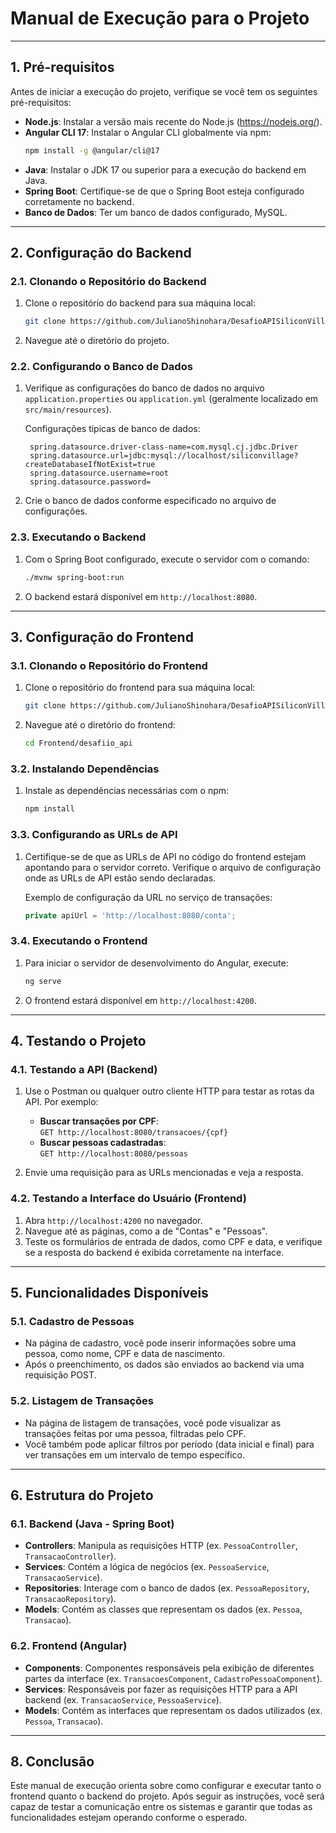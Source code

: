 
# Manual de Execução para o Projeto

---

## 1. Pré-requisitos

Antes de iniciar a execução do projeto, verifique se você tem os seguintes pré-requisitos:

- **Node.js**: Instalar a versão mais recente do Node.js (https://nodejs.org/).
- **Angular CLI 17**: Instalar o Angular CLI globalmente via npm:
  ```bash
  npm install -g @angular/cli@17
  ```
- **Java**: Instalar o JDK 17 ou superior para a execução do backend em Java.
- **Spring Boot**: Certifique-se de que o Spring Boot esteja configurado corretamente no backend.
- **Banco de Dados**: Ter um banco de dados configurado, MySQL.

---

## 2. Configuração do Backend

### 2.1. Clonando o Repositório do Backend

1. Clone o repositório do backend para sua máquina local:
   ```bash
   git clone https://github.com/JulianoShinohara/DesafioAPISiliconVillage.git
   ```

2. Navegue até o diretório do projeto.

### 2.2. Configurando o Banco de Dados

1. Verifique as configurações do banco de dados no arquivo `application.properties` ou `application.yml` (geralmente localizado em `src/main/resources`).

   Configurações típicas de banco de dados:
   ```properties
    spring.datasource.driver-class-name=com.mysql.cj.jdbc.Driver
    spring.datasource.url=jdbc:mysql://localhost/siliconvillage?createDatabaseIfNotExist=true
    spring.datasource.username=root
    spring.datasource.password=
   ```

2. Crie o banco de dados conforme especificado no arquivo de configurações.

### 2.3. Executando o Backend

1. Com o Spring Boot configurado, execute o servidor com o comando:
   ```bash
   ./mvnw spring-boot:run
   ```

2. O backend estará disponível em `http://localhost:8080`.

---

## 3. Configuração do Frontend

### 3.1. Clonando o Repositório do Frontend

1. Clone o repositório do frontend para sua máquina local:
   ```bash
   git clone https://github.com/JulianoShinohara/DesafioAPISiliconVillage.git
   ```

2. Navegue até o diretório do frontend:
   ```bash
   cd Frontend/desafiio_api
   ```

### 3.2. Instalando Dependências

1. Instale as dependências necessárias com o npm:
   ```bash
   npm install
   ```

### 3.3. Configurando as URLs de API

1. Certifique-se de que as URLs de API no código do frontend estejam apontando para o servidor correto. Verifique o arquivo de configuração onde as URLs de API estão sendo declaradas.

   Exemplo de configuração da URL no serviço de transações:
   ```typescript
   private apiUrl = 'http://localhost:8080/conta';
   ```

### 3.4. Executando o Frontend

1. Para iniciar o servidor de desenvolvimento do Angular, execute:
   ```bash
   ng serve
   ```

2. O frontend estará disponível em `http://localhost:4200`.

---

## 4. Testando o Projeto

### 4.1. Testando a API (Backend)

1. Use o Postman ou qualquer outro cliente HTTP para testar as rotas da API. Por exemplo:
   - **Buscar transações por CPF**:  
     `GET http://localhost:8080/transacoes/{cpf}`
   - **Buscar pessoas cadastradas**:  
     `GET http://localhost:8080/pessoas`

2. Envie uma requisição para as URLs mencionadas e veja a resposta.

### 4.2. Testando a Interface do Usuário (Frontend)

1. Abra `http://localhost:4200` no navegador.
2. Navegue até as páginas, como a de "Contas" e "Pessoas".
3. Teste os formulários de entrada de dados, como CPF e data, e verifique se a resposta do backend é exibida corretamente na interface.

---

## 5. Funcionalidades Disponíveis

### 5.1. Cadastro de Pessoas

- Na página de cadastro, você pode inserir informações sobre uma pessoa, como nome, CPF e data de nascimento.
- Após o preenchimento, os dados são enviados ao backend via uma requisição POST.

### 5.2. Listagem de Transações

- Na página de listagem de transações, você pode visualizar as transações feitas por uma pessoa, filtradas pelo CPF.
- Você também pode aplicar filtros por período (data inicial e final) para ver transações em um intervalo de tempo específico.

---

## 6. Estrutura do Projeto

### 6.1. Backend (Java - Spring Boot)

- **Controllers**: Manipula as requisições HTTP (ex. `PessoaController`, `TransacaoController`).
- **Services**: Contém a lógica de negócios (ex. `PessoaService`, `TransacaoService`).
- **Repositories**: Interage com o banco de dados (ex. `PessoaRepository`, `TransacaoRepository`).
- **Models**: Contém as classes que representam os dados (ex. `Pessoa`, `Transacao`).

### 6.2. Frontend (Angular)

- **Components**: Componentes responsáveis pela exibição de diferentes partes da interface (ex. `TransacoesComponent`, `CadastroPessoaComponent`).
- **Services**: Responsáveis por fazer as requisições HTTP para a API backend (ex. `TransacaoService`, `PessoaService`).
- **Models**: Contém as interfaces que representam os dados utilizados (ex. `Pessoa`, `Transacao`).

---

## 8. Conclusão

Este manual de execução orienta sobre como configurar e executar tanto o frontend quanto o backend do projeto. Após seguir as instruções, você será capaz de testar a comunicação entre os sistemas e garantir que todas as funcionalidades estejam operando conforme o esperado.

